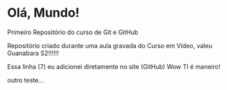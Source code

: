 # Olá, Mundo!

 Primeiro Repositório do curso de Git e GitHub

 Repositório criado durante uma aula gravada do Curso em Vídeo, valeu Guanabara S2!!!!!!
 
 Essa linha (7) eu adicionei diretamente no site (GitHub) Wow TI é maneiro!

outro teste...
